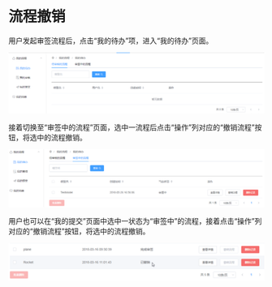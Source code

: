 # 流程撤销

用户发起审签流程后，点击“我的待办”项，进入“我的待办”页面。

![&#x6211;&#x7684;&#x5F85;&#x529E;](../../.gitbook/assets/liu-cheng-che-xiao-1.png)

接着切换至“审签中的流程”页面，选中一流程后点击“操作”列对应的“撤销流程”按钮，将选中的流程撤销。

![&#x5BA1;&#x6838;&#x4E2D;&#x7684;&#x6D41;&#x7A0B;](../../.gitbook/assets/liu-cheng-che-xiao-2.png)

用户也可以在“我的提交”页面中选中一状态为“审签中”的流程，接着点击“操作”列对应的“撤销流程”按钮，将选中的流程撤销。

![&#x64A4;&#x9500;&#x6D41;&#x7A0B;](../../.gitbook/assets/liu-cheng-che-xiao-3.png)

